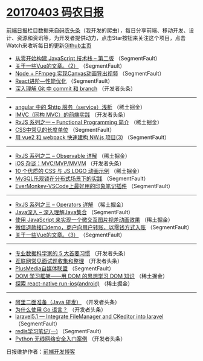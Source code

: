 # [20170403 码农日报](https://toutiao.qdkfweb.cn/date/2017/04/03)

[前端日报](https://qdkfweb.cn/c/news)栏目数据来自[码农头条](https://toutiao.qdkfweb.cn/)（我开发的爬虫），每日分享前端、移动开发、设计、资源和资讯等，为开发者提供动力，点击Star按钮来关注这个项目，点击Watch来收听每日的更新[Github主页](https://github.com/kujian/frontendDaily)
* [从零开始构建 JavaScript 技术栈 &#8211; 第二版](https://toutiao.qdkfweb.cn/33136.html) （SegmentFault）
* [关于一些Vue的文章。（2）](https://toutiao.qdkfweb.cn/33157.html) （SegmentFault）
* [Node + FFmpeg 实现Canvas动画导出视频](https://toutiao.qdkfweb.cn/33140.html) （SegmentFault）
* [React进阶—性能优化](https://toutiao.qdkfweb.cn/33143.html) （SegmentFault）
* [深入理解 Git 中 commit 和 branch](https://toutiao.qdkfweb.cn/33159.html) （开发者头条）

***
* [angular 中的 $http 服务（service）浅析](https://toutiao.qdkfweb.cn/33124.html) （稀土掘金）
* [IMVC（同构 MVC）的前端实践](https://toutiao.qdkfweb.cn/33171.html) （开发者头条）
* [RxJS 系列之一 &#8211; Functional Programming 简介](https://toutiao.qdkfweb.cn/33117.html) （稀土掘金）
* [CSS中常见的长度单位](https://toutiao.qdkfweb.cn/33141.html) （SegmentFault）
* [用 vue2 和 webpack 快速建构 NW.js 项目(3)](https://toutiao.qdkfweb.cn/33142.html) （SegmentFault）

***
* [RxJS 系列之二 &#8211; Observable 详解](https://toutiao.qdkfweb.cn/33119.html) （稀土掘金）
* [iOS 杂谈：MVC/MVP/MVVM](https://toutiao.qdkfweb.cn/33170.html) （开发者头条）
* [10 个优质的 CSS 与 JS LOGO 动画示例](https://toutiao.qdkfweb.cn/33116.html) （稀土掘金）
* [MySQL乐观锁在分布式场景下的实践](https://toutiao.qdkfweb.cn/33139.html) （SegmentFault）
* [EverMonkey-VSCode上最好用的印象笔记插件](https://toutiao.qdkfweb.cn/33149.html) （SegmentFault）

***
* [RxJS 系列之三 &#8211; Operators 详解](https://toutiao.qdkfweb.cn/33118.html) （稀土掘金）
* [Java深入 &#8211; 深入理解Java集合](https://toutiao.qdkfweb.cn/33153.html) （SegmentFault）
* [使用 JavaScript 来实现一个微交互图片视差动画效果](https://toutiao.qdkfweb.cn/33120.html) （稀土掘金）
* [微信退款接口demo，商户向用户转账，以零钱方式入账](https://toutiao.qdkfweb.cn/33144.html) （SegmentFault）
* [关于一些Vue的文章。（3）](https://toutiao.qdkfweb.cn/33155.html) （SegmentFault）

***
* [专业数据科学家的 5 大首要习惯](https://toutiao.qdkfweb.cn/33168.html) （开发者头条）
* [互联网常见面试题收集和整理](https://toutiao.qdkfweb.cn/33158.html) （开发者头条）
* [PlusMedia自媒体联盟](https://toutiao.qdkfweb.cn/33156.html) （SegmentFault）
* [DOM 学习框架——用 DOM 的思想学习 DOM 知识](https://toutiao.qdkfweb.cn/33122.html) （稀土掘金）
* [探索 react-native run-ios(android)](https://toutiao.qdkfweb.cn/33114.html) （稀土掘金）

***
* [阿里二面准备（Java 研发）](https://toutiao.qdkfweb.cn/33160.html) （开发者头条）
* [为什么使用 Go 语言？](https://toutiao.qdkfweb.cn/33162.html) （开发者头条）
* [laravel5.1 &#8212; Integrate FileManager and CKeditor into laravel](https://toutiao.qdkfweb.cn/33150.html) （SegmentFault）
* [redis学习笔记(一)](https://toutiao.qdkfweb.cn/33151.html) （SegmentFault）
* [Python 无线网络安全入门案例](https://toutiao.qdkfweb.cn/33165.html) （开发者头条）

日报维护作者：[前端开发博客](https://qdkfweb.cn/) 